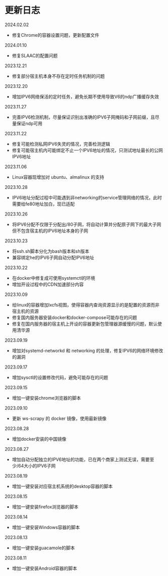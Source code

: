# 更新日志

2024.02.02

- 修复Chrome的容器设置问题，更新配置文件

2024.01.10

- 修复SLAAC的配置问题

2023.12.21

- 修复部分宿主机本身不存在定时任务机制的问题

2023.12.20

- 增加IPV6网络保活的定时任务，避免长期不使用导致V6的ndp广播缓存失效

2023.11.27

- 完善IPV6检测机制，尽量保证识别出准确的IPV6子网掩码和子网前缀，且尽量保证ndp可用

2023.11.22

- 修复可能检测私网IPV6失灵的情况，完善检测逻辑
- 修复可能宿主机内可能绑定不止一个IPV6地址的情况，只测试地址最长的公网IPV6地址

2023.11.06

- Linux容器现增加对 ubuntu、almalinux 的支持

2023.10.28

- IPV6地址分配过程中可能遇到非networking的service管理网络的情况，此时需要给fe80地址加白，现已适配

2023.10.26

- 将IPV6分配不仅限于分配出/80子网，将自动计算并分配原子网下的最大子网但不包含宿主机的IPV6地址本身的子网

2023.10.23

- 将ssh.sh脚本分化为bash版本和sh版本
- 兼容绑定he的IPV6子网自动分配IPV6地址

2023.10.22

- 在docker中修复成可使用systemctl的环境
- 增加开设过程中的CDN加速部分内容

2023.10.09

- 给linux的容器增加lxcfs视图，使得容器内查询资源显示的是配置的资源而非宿主机的资源
- 修复国内服务器安装docker和docker-compose可能存在的问题
- 修复在国内服务器的宿主机上开设的容器更新包管理器源缓慢的问题，默认使用清华源

2023.09.19

- 增加对systemd-networkd 和 networking 的处理，修复IPV6的网络环境修改的漏洞

2023.09.17

- 增加sysctl的设置修改代码，避免可能存在的问题

2023.09.15

- 增加一键安装chrome浏览器的脚本

2023.09.10

- 更新 ws-scrapy 的 docker 镜像，使用最新镜像

2023.08.28

- 增加docker安装的中国镜像

2023.08.27

- 增加自动分配独立的IPV6地址的功能，已在两个商家上测试无误，需要至少/64大小的IPV6子网

2023.08.19

- 增加一键安装对应宿主机系统的desktop容器的脚本

2023.08.15

- 增加一键安装firefox浏览器的脚本

2023.08.14

- 增加一键安装Windows容器的脚本

2023.08.13

- 增加一键安装guacamole的脚本

2023.08.11

- 增加一键安装Android容器的脚本
